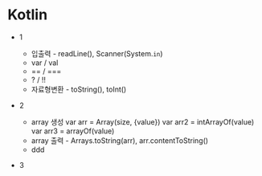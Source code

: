 # Kotlin

* 1
  * 입출력 - readLine(), Scanner(System.`in`)
  * var / val
  * == / ===
  * ? / !!
  * 자료형변환 - toString(), toInt()

* 2
  * array 생성
     var arr = Array(size, {value})
     var arr2 = intArrayOf(value)
     var arr3 = arrayOf<type>(value)
  * array 출력 - Arrays.toString(arr), arr.contentToString()
  * ddd
* 3
